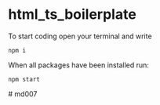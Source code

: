# html_ts_boilerplate
To start coding open your terminal and write
```
npm i
```

When all packages have been installed run:
```
npm start
```
#   m d 0 0 7  
 